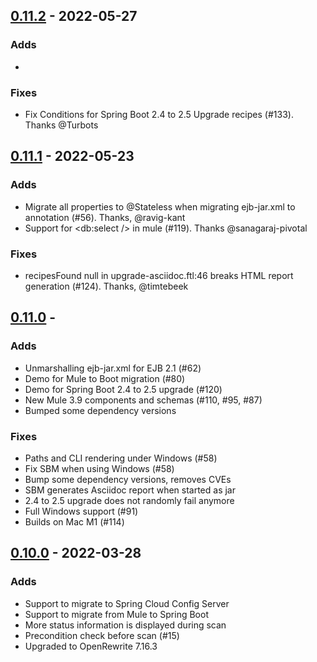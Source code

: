 ## [0.11.2](https://github.com/spring-projects-experimental/spring-boot-migrator/releases/tag/0.11.2) - 2022-05-27

### Adds
- 

### Fixes
- Fix Conditions for Spring Boot 2.4 to 2.5 Upgrade recipes (#133). Thanks @Turbots

## [0.11.1](https://github.com/spring-projects-experimental/spring-boot-migrator/releases/tag/0.11.1) - 2022-05-23

### Adds
- Migrate all properties to @Stateless when migrating ejb-jar.xml to annotation (#56). Thanks, @ravig-kant
- Support for <db:select /> in mule (#119). Thanks @sanagaraj-pivotal

### Fixes
- recipesFound null in upgrade-asciidoc.ftl:46 breaks HTML report generation (#124). Thanks, @timtebeek

## [0.11.0](https://github.com/spring-projects-experimental/spring-boot-migrator/releases/tag/0.11.0) -  

### Adds
- Unmarshalling ejb-jar.xml for EJB 2.1 (#62) 
- Demo for Mule to Boot migration (#80)
- Demo for Spring Boot 2.4 to 2.5 upgrade (#120)
- New Mule 3.9 components and schemas (#110, #95, #87)
- Bumped some dependency versions

### Fixes
- Paths and CLI rendering under Windows (#58)
- Fix SBM when using Windows (#58)
- Bump some dependency versions, removes CVEs
- SBM generates Asciidoc report when started as jar
- 2.4 to 2.5 upgrade does not randomly fail anymore
- Full Windows support (#91)
- Builds on Mac M1 (#114) 

## [0.10.0](https://github.com/spring-projects-experimental/spring-boot-migrator/releases/tag/0.10.0) -  2022-03-28

### Adds
- Support to migrate to Spring Cloud Config Server
- Support to migrate from Mule to Spring Boot
- More status information is displayed during scan
- Precondition check before scan (#15)
- Upgraded to OpenRewrite 7.16.3
